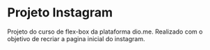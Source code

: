 # Projeto Instagram

Projeto do curso de flex-box da plataforma dio.me. Realizado com o objetivo de recriar a pagina inicial do instagram.